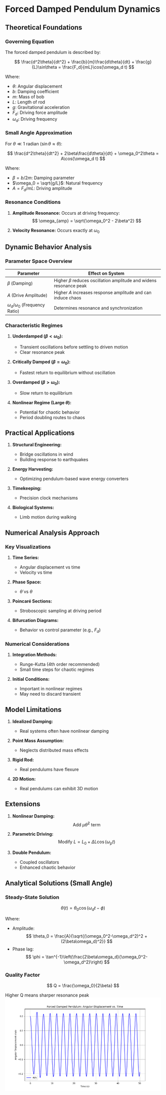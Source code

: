 # Forced Damped Pendulum Dynamics

## Theoretical Foundations

### Governing Equation

The forced damped pendulum is described by:

$$ \frac{d^2\theta}{dt^2} + \frac{b}{m}\frac{d\theta}{dt} + \frac{g}{L}\sin\theta = \frac{F_d}{mL}\cos(\omega_d t) $$

Where:
- $\theta$: Angular displacement
- $b$: Damping coefficient
- $m$: Mass of bob
- $L$: Length of rod
- $g$: Gravitational acceleration
- $F_d$: Driving force amplitude
- $\omega_d$: Driving frequency

### Small Angle Approximation

For $\theta \ll 1$ radian ($\sin\theta \approx \theta$):

$$ \frac{d^2\theta}{dt^2} + 2\beta\frac{d\theta}{dt} + \omega_0^2\theta = A\cos(\omega_d t) $$

Where:
- $\beta = b/2m$: Damping parameter
- $\omega_0 = \sqrt{g/L}$: Natural frequency
- $A = F_d/mL$: Driving amplitude

### Resonance Conditions

1. **Amplitude Resonance:**
   Occurs at driving frequency:
   $$ \omega_{amp} = \sqrt{\omega_0^2 - 2\beta^2} $$

2. **Velocity Resonance:**
   Occurs exactly at $\omega_0$

## Dynamic Behavior Analysis

### Parameter Space Overview

| Parameter | Effect on System |
|-----------|------------------|
| $\beta$ (Damping) | Higher $\beta$ reduces oscillation amplitude and widens resonance peak |
| $A$ (Drive Amplitude) | Higher $A$ increases response amplitude and can induce chaos |
| $\omega_d/\omega_0$ (Frequency Ratio) | Determines resonance and synchronization |

### Characteristic Regimes

1. **Underdamped ($\beta < \omega_0$):**
   - Transient oscillations before settling to driven motion
   - Clear resonance peak

2. **Critically Damped ($\beta = \omega_0$):**
   - Fastest return to equilibrium without oscillation

3. **Overdamped ($\beta > \omega_0$):**
   - Slow return to equilibrium

4. **Nonlinear Regime (Large $\theta$):**
   - Potential for chaotic behavior
   - Period doubling routes to chaos

## Practical Applications

1. **Structural Engineering:**
   - Bridge oscillations in wind
   - Building response to earthquakes

2. **Energy Harvesting:**
   - Optimizing pendulum-based wave energy converters

3. **Timekeeping:**
   - Precision clock mechanisms

4. **Biological Systems:**
   - Limb motion during walking

## Numerical Analysis Approach

### Key Visualizations

1. **Time Series:**
   - Angular displacement vs time
   - Velocity vs time

2. **Phase Space:**
   - $\dot{\theta}$ vs $\theta$

3. **Poincaré Sections:**
   - Stroboscopic sampling at driving period

4. **Bifurcation Diagrams:**
   - Behavior vs control parameter (e.g., $F_d$)

### Numerical Considerations

1. **Integration Methods:**
   - Runge-Kutta (4th order recommended)
   - Small time steps for chaotic regimes

2. **Initial Conditions:**
   - Important in nonlinear regimes
   - May need to discard transient

## Model Limitations

1. **Idealized Damping:**
   - Real systems often have nonlinear damping

2. **Point Mass Assumption:**
   - Neglects distributed mass effects

3. **Rigid Rod:**
   - Real pendulums have flexure

4. **2D Motion:**
   - Real pendulums can exhibit 3D motion

## Extensions

1. **Nonlinear Damping:**
   $$ \text{Add } \mu \dot{\theta}^2 \text{ term} $$

2. **Parametric Driving:**
   $$ \text{Modify } L = L_0 + \Delta L\cos(\omega_p t) $$

3. **Double Pendulum:**
   - Coupled oscillators
   - Enhanced chaotic behavior

## Analytical Solutions (Small Angle)

### Steady-State Solution

$$ \theta(t) = \theta_0\cos(\omega_d t - \phi) $$

Where:
- Amplitude:
  $$ \theta_0 = \frac{A}{\sqrt{(\omega_0^2-\omega_d^2)^2 + (2\beta\omega_d)^2}} $$
- Phase lag:
  $$ \phi = \tan^{-1}\left(\frac{2\beta\omega_d}{\omega_0^2-\omega_d^2}\right) $$

### Quality Factor

$$ Q = \frac{\omega_0}{2\beta} $$


Higher Q means sharper resonance peak
![alt text](pendulum_time_series.png)